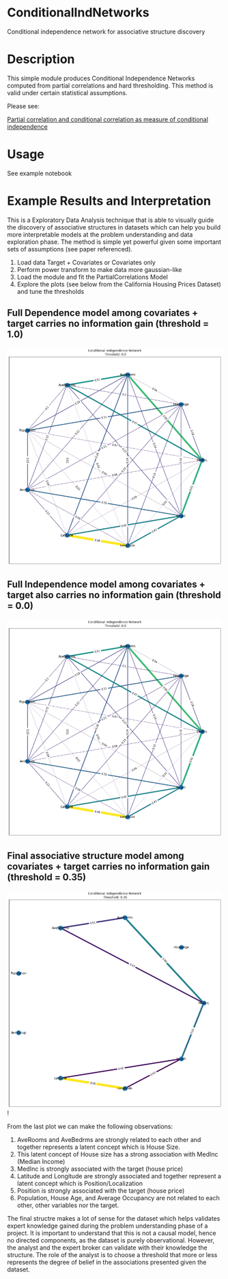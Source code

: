 # ConditionalIndNetworks
Conditional independence network for associative structure discovery

# Description

This simple module produces Conditional Independence Networks computed from partial correlations and hard thresholding.
This method is valid under certain statistical assumptions. 

Please see:

[Partial correlation and conditional correlation as measure of conditional independence](https://onlinelibrary.wiley.com/doi/abs/10.1111/j.1467-842X.2004.00360.x)

# Usage

See example notebook

# Example Results and Interpretation

This is a Exploratory Data Analysis technique that is able to visually guide the discovery of associative structures in datasets which can help you build more interpretable models at the problem understanding and data exploration phase. The method is simple yet powerful given some important sets of assumptions (see paper referenced).

1. Load data Target + Covariates or Covariates only
2. Perform power transform to make data more gaussian-like
3. Load the module and fit the PartialCorrelations Model
4. Explore the plots (see below from the California Housing Prices Dataset) and tune the thresholds

## Full Dependence model among covariates + target carries no information gain (threshold = 1.0)

![Full Dependence (No information gain)](https://github.com/edunuke/ConditionalIndNetworks/blob/main/img/full%20dependence%20plot.png)


## Full Independence model among covariates + target also carries no information gain (threshold = 0.0)

![Full Inependence (No information gain)](https://github.com/edunuke/ConditionalIndNetworks/blob/main/img/full%20dependence%20plot.png)

## Final associative structure model among covariates + target carries no information gain (threshold = 0.35)

![Thresholded Model](https://github.com/edunuke/ConditionalIndNetworks/blob/main/img/thresholded%20structure.png)!



From the last plot we can make the following observations:

1. AveRooms and AveBedrms are strongly related to each other and together represents a latent concept which is House Size.
2. This latent concept of House size has a strong association with MedInc (Median Income)
3. MedInc is strongly associated with the target (house price)
4. Latitude and Longitude are strongly associated and together represent a latent concept which is Position/Localization
5. Position is strongly associated with the target (house price)
6. Population, House Age, and Average Occupancy are not related to each other, other variables nor the target.

The final structre makes a lot of sense for the dataset which helps validates expert knowledge gained during the problem understanding phase of a project. It is important to understand that this is not a causal model, hence no directed components, as the dataset is purely observational. However, the analyst and the expert broker can validate with their knowledge the structure. The role of the analyst is to choose a threshold that more or less represents the degree of belief in the associations presented given the dataset.
